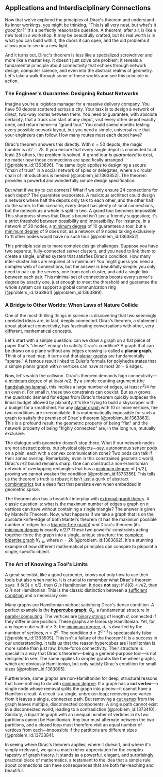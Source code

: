 ## Applications and Interdisciplinary Connections

Now that we've explored the principles of Dirac's theorem and understand its inner workings, you might be thinking, "This is all very neat, but what's it *good for*?" It's a perfectly reasonable question. A theorem, after all, is like a new tool in a workshop. It may be beautifully crafted, but its real worth is in what you can build with it, the doors it can open, and the old problems it allows you to see in a new light.

And it turns out, Dirac's theorem is less like a specialized screwdriver and more like a master key. It doesn't just solve one problem; it reveals a fundamental principle about connectivity that echoes through network design, computer science, and even into the abstract realms of geometry. Let's take a walk through some of these worlds and see this principle in action.

### The Engineer's Guarantee: Designing Robust Networks

Imagine you're a logistics manager for a massive delivery company. You have 50 depots scattered across a city. Your task is to design a network of direct, two-way routes between them. You need to guarantee, with absolute certainty, that a truck can start at any depot, visit every other depot exactly once, and return home—a "grand tour." You could spend months testing every possible network layout, but you need a simple, universal rule that your engineers can follow. How many routes must each depot have?

Dirac's theorem answers this directly. With $n=50$ depots, the magic number is $n/2 = 25$. If you ensure that every single depot is connected to at least 25 others, the problem is solved. A grand tour is *guaranteed* to exist, no matter how those connections are specifically arranged [@problem_id:1363896]. The same logic applies to designing a secure "chain of trust" in a social network of spies or delegates, where a circular chain of introductions is needed [@problem_id:1363852]. The theorem provides a powerful and wonderfully simple design specification.

But what if we try to cut corners? What if we only ensure 24 connections for each depot? The guarantee evaporates. A malicious architect could design a network where half the depots only talk to each other, and the other half do the same. In this scenario, every depot has plenty of local connections, but the network as a whole is split in two. A grand tour becomes impossible. This sharpness shows that Dirac's bound isn't just a friendly suggestion; it's a strict threshold between possibility and impossibility. For instance, in a network of 20 nodes, a [minimum degree](@article_id:273063) of 10 guarantees a tour, but a [minimum degree](@article_id:273063) of 9 does not, as a network of 9 nodes talking exclusively to 11 other nodes would have no such tour [@problem_id:1363852].

This principle scales to more complex design challenges. Suppose you have two separate, fully-connected server clusters, and you need to link them to create a single, unified system that satisfies Dirac’s condition. How many inter-cluster links are required at a minimum? You might guess you need a complex web of connections, but the answer is beautifully simple: you only need to pair up the servers, one from each cluster, and add a single link between each pair. This minimal set of connections boosts every server's degree by exactly one, just enough to meet the threshold and guarantee the whole system can support a global communication ring [@problem_id:1363861] [@problem_id:1363899].

### A Bridge to Other Worlds: When Laws of Nature Collide

One of the most thrilling things in science is discovering that two seemingly unrelated ideas are, in fact, deeply connected. Dirac's theorem, a statement about abstract connectivity, has fascinating conversations with other, very different, mathematical concepts.

Let's start with a simple question: can we draw a graph on a flat piece of paper that's "dense" enough to satisfy Dirac's condition? A graph that can be drawn on a plane without any edges crossing is called a **planar graph**. Think of a road map. It turns out that [planar graphs](@article_id:268416) are fundamentally "sparse." A famous result linked to Euler's formula for polyhedra states that a simple planar graph with $n$ vertices can have at most $3n-6$ edges.

Now, let's watch the collision. Dirac's theorem demands high connectivity—a [minimum degree](@article_id:273063) of at least $n/2$. By a simple counting argument (the [handshaking lemma](@article_id:260689)), this implies a large number of edges, at least $n^2/4$ for an even $n$. For small $n$, these two constraints can coexist. But as $n$ grows, the quadratic demand for edges from Dirac's theorem quickly outpaces the linear budget allowed by planarity. It's like trying to build a skyscraper with a budget for a small shed. For any [planar graph](@article_id:269143) with 10 or more vertices, the two conditions are irreconcilable. It is mathematically impossible for such a graph to satisfy the premise of Dirac's theorem [@problem_id:1363863]. This is a profound result: the geometric property of being "flat" and the network property of being "highly connected" are, in the long run, mutually exclusive.

The dialogue with geometry doesn't stop there. What if our network nodes are not abstract points, but physical objects—say, autonomous sensor pods on a plain, each with a convex communication zone? Two pods can talk if their zones overlap. Remarkably, even in this constrained geometric world, Dirac's $n/2$ bound remains sharp. One can construct a non-Hamiltonian network of overlapping rectangles that has a [minimum degree](@article_id:273063) of $\lfloor n/2 \rfloor$, proving we cannot weaken the condition [@problem_id:1373356]. This tells us the theorem's truth is robust; it isn't just a quirk of abstract [combinatorics](@article_id:143849) but a deep fact that persists even when embedded in geometric space.

The theorem also has a beautiful interplay with [extremal graph theory](@article_id:274640). A classic question is: what is the maximum number of edges a graph on $n$ vertices can have without containing a single triangle? The answer is given by Mantel's Theorem. Now, what happens if we take a graph that is on the absolute knife-edge of both Mantel's theorem (it has the maximum possible number of edges for a [triangle-free graph](@article_id:275552)) *and* Dirac's theorem (its [minimum degree](@article_id:273063) is exactly $n/2$)? These two powerful constraints acting together force the graph into a single, unique structure: the [complete bipartite graph](@article_id:275735) $K_{k,k}$, where $n=2k$ [@problem_id:1363862]. It's a stunning example of how different mathematical principles can conspire to pinpoint a single, specific object.

### The Art of Knowing a Tool's Limits

A great scientist, like a good carpenter, knows not only how to use their tools but also when *not* to. It is crucial to remember what Dirac's theorem says: if $\delta(G) \ge n/2$, then $G$ *is* Hamiltonian. It does **not** say: if $\delta(G) \lt n/2$, then $G$ *is not* Hamiltonian. This is the classic distinction between a [sufficient condition](@article_id:275748) and a necessary one.

Many graphs are Hamiltonian without satisfying Dirac's dense condition. A perfect example is the **[hypercube graph](@article_id:268216)**, $Q_d$, a fundamental structure in [parallel computing](@article_id:138747). The vertices are [binary strings](@article_id:261619) of length $d$, connected if they differ in one position. These graphs are famously Hamiltonian. Yet, for any hypercube with $d \ge 3$, the [minimum degree](@article_id:273063), $d$, is dwarfed by the number of vertices, $n=2^d$. The condition $d \ge 2^{d-1}$ is spectacularly false [@problem_id:1363905]. This isn't a failure of the theorem! It is a success in our understanding. It tells us that the reason hypercubes are Hamiltonian is more subtle than just raw, brute-force connectivity. Their structure is special in a way that Dirac's theorem—being a general-purpose tool—is not designed to see. The same applies to simpler graphs like the wheel graphs, which are obviously Hamiltonian, but only satisfy Dirac's condition for small sizes [@problem_id:1363895].

Furthermore, some graphs are non-Hamiltonian for deep, structural reasons that have nothing to do with [minimum degree](@article_id:273063). If a graph has a **cut vertex**—a single node whose removal splits the graph into pieces—it cannot have a Hamilton circuit. A circuit is a single, unbroken loop; removing one vertex from it leaves a single, connected path. But removing a [cut vertex](@article_id:271739) from the graph leaves multiple, disconnected components. A single path cannot exist in a disconnected world, leading to a contradiction [@problem_id:1373410]. Similarly, a bipartite graph with an unequal number of vertices in its two partitions cannot be Hamiltonian. Any tour must alternate between the two partitions, and a closed loop must therefore visit an equal number of vertices from each—impossible if the partitions are different sizes [@problem_id:1373384].

In seeing where Dirac's theorem applies, where it doesn't, and where it's simply irrelevant, we gain a much richer appreciation for the complex tapestry of graph theory. It stands as a powerful, elegant, and surprisingly practical piece of mathematics, a testament to the idea that a simple rule about connections can have consequences that are both far-reaching and beautiful.